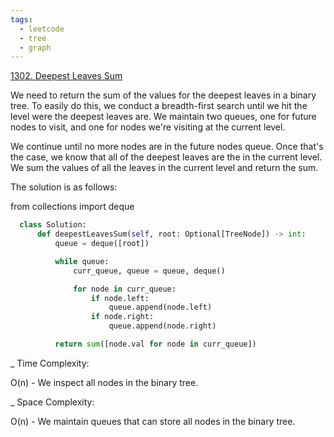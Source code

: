 ```yaml
---
tags:
  - leetcode
  - tree
  - graph
---
```


<a href="https://leetcode.com/problems/deepest-leaves-sum/">1302. Deepest Leaves
Sum</a>

We need to return the sum of the values for the deepest leaves in a binary tree.
To easily do this, we conduct a breadth-first search until we hit the level were
the deepest leaves are. We maintain two queues, one for future nodes to visit,
and one for nodes we're visiting at the current level.

We continue until no more nodes are in the future nodes queue. Once that's the
case, we know that all of the deepest leaves are the in the current level. We
sum the values of all the leaves in the current level and return the sum.

The solution is as follows:

from collections import deque

```python
  class Solution:
      def deepestLeavesSum(self, root: Optional[TreeNode]) -> int:
          queue = deque([root])

          while queue:
              curr_queue, queue = queue, deque()

              for node in curr_queue:
                  if node.left:
                      queue.append(node.left)
                  if node.right:
                      queue.append(node.right)

          return sum([node.val for node in curr_queue])
```

\_ Time Complexity:

O(n) - We inspect all nodes in the binary tree.

\_ Space Complexity:

O(n) - We maintain queues that can store all nodes in the binary tree.
